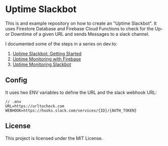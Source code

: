 # Uptime Slackbot

This is and example repository on how to create an "Uptime Slackbot". It uses Firestore Database and Firebase Cloud Functions to check for the Up- or Downtime of a given URL and sends Messages to a slack channel.

I documented some of the steps in a series on dev.to:  
1. [Uptime Slackbot: Getting Started](https://dev.to/nicomartin/uptime-slackbot-getting-started-2n71)
2. [Uptime Monitoring with Firebase](https://dev.to/nicomartin/uptime-monitoring-with-firebase-4off)
3. [Uptime Monitoring Slackbot](https://dev.to/nicomartin/uptime-monitoring-slackbot-35m0)

## Config
It uses two ENV variables to define the URL and the slack webhook URL:
```
// .env
URL=https://urltocheck.com
WEBHOOK=https://hooks.slack.com/services/{ID}/{AUTH_TOKEN}
```

## License
This project is licensed under the MIT License.
